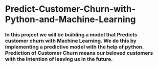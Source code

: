 # Predict-Customer-Churn-with-Python-and-Machine-Learning
### In this project we will be building a model that Predicts customer churn with Machine Learning. We do this by implementing a predictive model with the help of python. Prediction of Customer Churn means our beloved customers with the intention of leaving us in the future.
